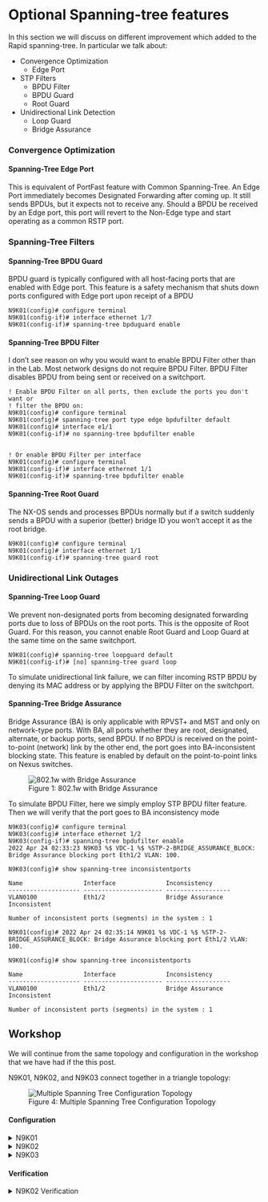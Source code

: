 # Optional Spanning-tree features

In this section we will discuss on different improvement which added to the Rapid spanning-tree. In particular we talk about:

* Convergence Optimization
  * Edge Port
* STP Filters
  * BPDU Filter
  * BPDU Guard
  * Root Guard
* Unidirectional Link Detection
  * Loop Guard
  * Bridge Assurance

### Convergence Optimization

#### Spanning-Tree Edge Port

This is equivalent of PortFast feature with Common Spanning-Tree. An Edge Port immediately becomes Designated Forwarding after coming up. It still sends BPDUs, but it expects not to receive any. Should a BPDU be received by an Edge port, this port will revert to the Non-Edge type and start operating as a common RSTP port.

### Spanning-Tree Filters

#### Spanning-Tree BPDU Guard

BPDU guard is typically configured with all host-facing ports that are enabled with Edge port. This feature is a safety mechanism that shuts down ports configured with Edge port upon receipt of a BPDU

```ru
N9K01(config)# configure terminal
N9K01(config-if)# interface ethernet 1/7
N9K01(config-if)# spanning-tree bpduguard enable
```

#### Spanning-Tree BPDU Filter

I don’t see reason on why you would want to enable BPDU Filter other than in the Lab. Most network designs do not require BPDU Filter. BPDU Filter disables BPDU from being sent or received on a switchport.

```ru
! Enable BPDU Filter on all ports, then exclude the ports you don't want or
! filter the BPDU on:
N9K01(config)# configure terminal
N9K01(config)# spanning-tree port type edge bpdufilter default
N9K01(config)# interface e1/1 
N9K01(config-if)# no spanning-tree bpdufilter enable 


! Or enable BPDU Filter per interface
N9K01(config)# configure terminal
N9K01(config-if)# interface ethernet 1/1
N9K01(config-if)# spanning-tree bpdufilter enable
```

#### Spanning-Tree Root Guard

The NX-OS sends and processes BPDUs normally but if a switch suddenly sends a BPDU with a superior (better) bridge ID you won’t accept it as the root bridge.

```ru
N9K01(config)# configure terminal
N9K01(config)# interface ethernet 1/1
N9K01(config-if)# spanning-tree guard root
```

### Unidirectional Link Outages

#### Spanning-Tree Loop Guard

We prevent non-designated ports from becoming designated forwarding ports due to loss of BPDUs on the root ports. This is the opposite of Root Guard. For this reason, you cannot enable Root Guard and Loop Guard at the same time on the same switchport.

```ru
N9K01(config)# spanning-tree loopguard default
N9K01(config-if)# [no] spanning-tree guard loop
```

To simulate unidirectional link failure, we can filter incoming RSTP BPDU by denying its MAC address or by applying the BPDU Filter on the switchport.

#### Spanning-Tree Bridge Assurance
Bridge Assurance (BA) is only applicable with RPVST+ and MST and only on network-type ports. With BA, all ports whether they are root, designated, alternate, or backup ports, send BPDU. If no BPDU is received on the point-to-point (network) link by the other end, the port goes into BA-inconsistent blocking state. This feature is enabled by default on the point-to-point links on Nexus switches.

<figure>
  <img src="https://user-images.githubusercontent.com/31813625/235386820-1ec7dee8-7ff1-410e-856e-ef7c136e5a7b.png" alt="802.1w with Bridge Assurance">
  <figcaption>Figure 1: 802.1w with Bridge Assurance</figcaption>
</figure>


To simulate BPDU Filter, here we simply employ STP BPDU filter feature. Then we will verify that the port goes to BA inconsistency mode

```ru
N9K03(config)# configure terminal
N9K03(config)# interface ethernet 1/2
N9K03(config-if)# spanning-tree bpdufilter enable
2022 Apr 24 02:33:23 N9K03 %$ VDC-1 %$ %STP-2-BRIDGE_ASSURANCE_BLOCK: Bridge Assurance blocking port Eth1/2 VLAN: 100.

N9K03(config)# show spanning-tree inconsistentports

Name                 Interface              Inconsistency
-------------------- ---------------------- ------------------
VLAN0100             Eth1/2                 Bridge Assurance Inconsistent

Number of inconsistent ports (segments) in the system : 1
```

```ru
N9K01(config)# 2022 Apr 24 02:35:14 N9K01 %$ VDC-1 %$ %STP-2-BRIDGE_ASSURANCE_BLOCK: Bridge Assurance blocking port Eth1/2 VLAN: 100.

N9K01(config)# show spanning-tree inconsistentports

Name                 Interface              Inconsistency
-------------------- ---------------------- ------------------
VLAN0100             Eth1/2                 Bridge Assurance Inconsistent

Number of inconsistent ports (segments) in the system : 1
```

## Workshop

We will continue from the same topology and configuration in the workshop that we have had if the this post.

N9K01, N9K02, and N9K03 connect together in a triangle topology:

<figure>
  <img src="https://user-images.githubusercontent.com/31813625/235384613-78ef22c6-f504-4681-a58f-f9ae1ad95b80.png" alt="Multiple Spanning Tree Configuration Topology">
  <figcaption>Figure 4: Multiple Spanning Tree Configuration Topology</figcaption>
</figure>

#### Configuration

<details>
 
<summary>N9K01</summary>

```elixir
  configure terminal
    spanning-tree vlan 1-3967 priority 0
    interface ethernet 1/7
      spanning-tree bpduguard enable
    exit
    interface ethernet 1/1-2
      spanning-tree guard root
    exit
    spanning-tree loopguard default
```
</details>

<details>

<summary>N9K02</summary>

```elixir
  configure terminal
    spanning-tree vlan 1-3967 priority 4096
    interface ethernet 1/7
      spanning-tree bpdufilter enable
    exit
    spanning-tree loopguard default
```
</details>

<details>

<summary>N9K03</summary>

```elixir
  configure terminal
    interface ethernet 1/7
      spanning-tree bpdufilter enable
    exit
    spanning-tree loopguard default
```
</details>

#### Verification

<details>

<summary>N9K02 Verification</summary>

```elixir
N9K02# show spanning-tree interface ethernet 1/3 detail

 Port 3 (Ethernet1/3) of VLAN0100 is designated forwarding
   Port path cost 4, Port priority 128, Port Identifier 128.3
   Designated root has priority 4196, address 5002.0000.1b08
   Designated bridge has priority 4196, address 5002.0000.1b08
   Designated port id is 128.3, designated path cost 0
   Timers: message age 0, forward delay 0, hold 0
   Number of transitions to forwarding state: 1
   The port type is network
   Link type is point-to-point by default
   Loop guard is enabled by default
   BPDU: sent 1862, received 1863
```
</details>
